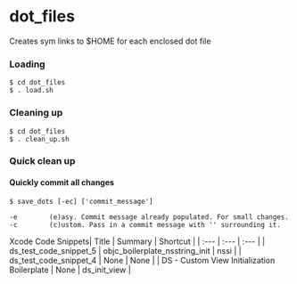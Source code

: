 # dot_files

Creates sym links to $HOME for each enclosed dot file

### Loading

```
$ cd dot_files
$ . load.sh
```

### Cleaning up
```
$ cd dot_files
$ . clean_up.sh
```

### Quick clean up
#### Quickly commit all changes
```
$ save_dots [-ec] ['commit_message']

-e        (e)asy. Commit message already populated. For small changes.
-c        (c)ustom. Pass in a commit message with '' surrounding it.
```
Xcode Code Snippets| Title | Summary | Shortcut |
| :--- | :--- | :--- |
| ds_test_code_snippet_5 | objc_boilerplate_nsstring_init | nssi |
| ds_test_code_snippet_4 | None | None |
| DS - Custom View Initialization Boilerplate | None | ds_init_view |
